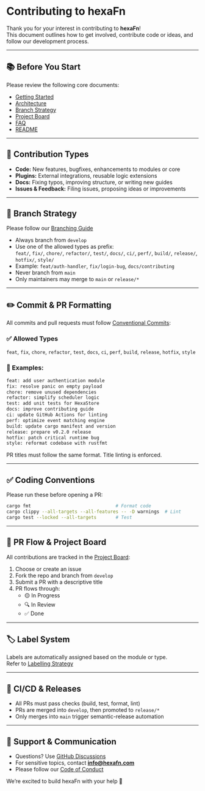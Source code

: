 <!--
SPDX-FileCopyrightText: 2025 Hüsamettin Arabacı
SPDX-License-Identifier: MIT
-->

# Contributing to hexaFn

Thank you for your interest in contributing to **hexaFn**!  
This document outlines how to get involved, contribute code or ideas, and follow our development process.

---

## 📚 Before You Start

Please review the following core documents:

- [Getting Started](https://github.com/hTuneSys/hexaFn/blob/main/docs/GETTING_STARTED.md)
- [Architecture](https://github.com/hTuneSys/hexaFn/blob/main/docs/ARCHITECTURE.md)
- [Branch Strategy](https://github.com/hTuneSys/hexaFn/blob/main/docs/BRANCH_STRATEGY.md)
- [Project Board](https://github.com/hTuneSys/hexaFn/blob/main/docs/PROJECT_BOARD.md)
- [FAQ](https://github.com/hTuneSys/hexaFn/blob/main/docs/FAQ.md)
- [README](https://github.com/hTuneSys/hexaFn#readme)

---

## 🧩 Contribution Types

- **Code:** New features, bugfixes, enhancements to modules or core
- **Plugins:** External integrations, reusable logic extensions
- **Docs:** Fixing typos, improving structure, or writing new guides
- **Issues & Feedback:** Filing issues, proposing ideas or improvements

---

## 🔀 Branch Strategy

Please follow our [Branching Guide](https://github.com/hTuneSys/hexaFn/blob/main/docs/BRANCH_STRATEGY.md)

- Always branch from `develop`
- Use one of the allowed types as prefix:  
  `feat/`, `fix/`, `chore/`, `refactor/`, `test/`, `docs/`, `ci/`, `perf/`, `build/`, `release/`, `hotfix/`, `style/`
- Example: `feat/auth-handler`, `fix/login-bug`, `docs/contributing`
- Never branch from `main`
- Only maintainers may merge to `main` or `release/*`

---

## ✏️ Commit & PR Formatting

All commits and pull requests must follow [Conventional Commits](https://www.conventionalcommits.org/):

### ✅ Allowed Types
`feat`, `fix`, `chore`, `refactor`, `test`, `docs`, `ci`, `perf`, `build`, `release`, `hotfix`, `style`

### 📝 Examples:
```bash
feat: add user authentication module
fix: resolve panic on empty payload
chore: remove unused dependencies
refactor: simplify scheduler logic
test: add unit tests for HexaStore
docs: improve contributing guide
ci: update GitHub Actions for linting
perf: optimize event matching engine
build: update cargo manifest and version
release: prepare v0.2.0 release
hotfix: patch critical runtime bug
style: reformat codebase with rustfmt
```

PR titles must follow the same format. Title linting is enforced.

---

## ✅ Coding Conventions

Please run these before opening a PR:
```bash
cargo fmt                               # Format code
cargo clippy --all-targets --all-features -- -D warnings  # Lint
cargo test --locked --all-targets       # Test
```

---

## 🧪 PR Flow & Project Board

All contributions are tracked in the [Project Board](https://github.com/hTuneSys/hexaFn/blob/main/docs/PROJECT_BOARD.md):

1. Choose or create an issue
2. Fork the repo and branch from `develop`
3. Submit a PR with a descriptive title
4. PR flows through:
   - 🟡 In Progress
   - 🔍 In Review
   - ✅ Done

---

## 🏷 Label System

Labels are automatically assigned based on the module or type.  
Refer to [Labelling Strategy](https://github.com/hTuneSys/hexaFn/blob/main/docs/LABELLING_STRATEGY.md)

---

## 🔁 CI/CD & Releases

- All PRs must pass checks (build, test, format, lint)
- PRs are merged into `develop`, then promoted to `release/*`
- Only merges into `main` trigger semantic-release automation

---

## 🙋 Support & Communication

- Questions? Use [GitHub Discussions](https://github.com/hTuneSys/hexaFn/discussions)
- For sensitive topics, contact **info@hexafn.com**
- Please follow our [Code of Conduct](https://github.com/hTuneSys/hexaFn/blob/main/.github/CODE_OF_CONDUCT.md)

We’re excited to build hexaFn with your help 🚀
